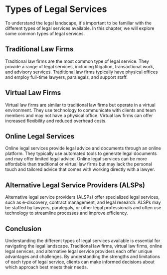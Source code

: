 # Types of Legal Services

To understand the legal landscape, it's important to be familiar with the different types of legal services available. In this chapter, we will explore some common types of legal services.

Traditional Law Firms
---------------------

Traditional law firms are the most common type of legal service. They provide a range of legal services, including litigation, transactional work, and advisory services. Traditional law firms typically have physical offices and employ full-time lawyers, paralegals, and support staff.

Virtual Law Firms
-----------------

Virtual law firms are similar to traditional law firms but operate in a virtual environment. They use technology to communicate with clients and team members and may not have a physical office. Virtual law firms can offer increased flexibility and reduced overhead costs.

Online Legal Services
---------------------

Online legal services provide legal advice and documents through an online platform. They typically use automated tools to generate legal documents and may offer limited legal advice. Online legal services can be more affordable than traditional or virtual law firms but may lack the personal touch and tailored advice that comes with working directly with a lawyer.

Alternative Legal Service Providers (ALSPs)
-------------------------------------------

Alternative legal service providers (ALSPs) offer specialized legal services, such as e-discovery, contract management, and legal research. ALSPs may be staffed by lawyers, paralegals, or other legal professionals and often use technology to streamline processes and improve efficiency.

Conclusion
----------

Understanding the different types of legal services available is essential for navigating the legal landscape. Traditional law firms, virtual law firms, online legal services, and alternative legal service providers each offer unique advantages and challenges. By understanding the strengths and limitations of each type of legal service, clients can make informed decisions about which approach best meets their needs.
